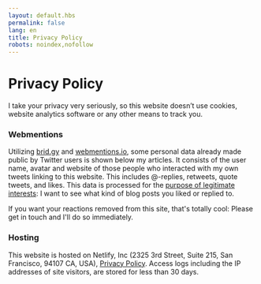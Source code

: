 ```yaml
---
layout: default.hbs
permalink: false
lang: en
title: Privacy Policy
robots: noindex,nofollow
---
```


# Privacy Policy

I take your privacy very seriously, so this website doesn’t use cookies, website analytics software or any other means to track you.

### Webmentions

Utilizing [brid.gy](https://brid.gy) and [webmentions.io](https://webmentions.io), some personal data already made public by Twitter users is shown below my articles. It consists of the user name, avatar and website of those people who interacted with my own tweets linking to this website. This includes @-replies, retweets, quote tweets, and likes. This data is processed for the [purpose of legitimate interests](https://eur-lex.europa.eu/legal-content/EN/TXT/HTML/?uri=CELEX:32016R0679&from=EN#d1e1888-1-1): I want to see what kind of blog posts you liked or replied to.

If you want your reactions removed from this site, that's totally cool: Please get in touch and I'll do so immediately.

### Hosting

This website is hosted on Netlify, Inc (2325 3rd Street, Suite 215, San Francisco, 94107 CA, USA), [Privacy Policy](https://www.netlify.com/privacy/). Access logs including the IP addresses of site visitors, are stored for less than 30 days.
